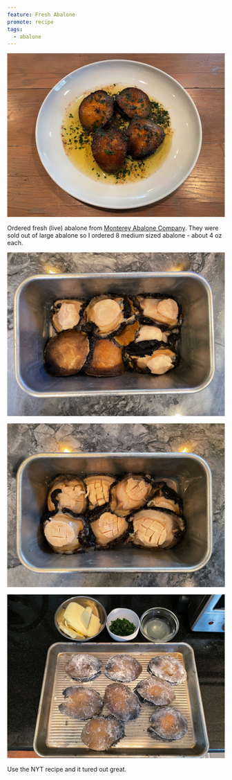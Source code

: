 ```yaml
---
feature: Fresh Abalone
promote: recipe
tags:
  - abalone
---
```

![abalone](/images/recipes/monterey-bay-abalone-meuniere-style-7.jpg)

Ordered fresh (live) abalone from [Monterey Abalone Company](https://www.montereyabalone.com/). They were sold out of large abalone so I ordered 8 medium sized abalone - about 4 oz each.

![abalone](/images/recipes/monterey-bay-abalone-meuniere-style-2.jpg)

![abalone](/images/recipes/monterey-bay-abalone-meuniere-style-3.jpg)

![abalone](/images/recipes/monterey-bay-abalone-meuniere-style-5.jpg)

Use the NYT recipe and it tured out great.
